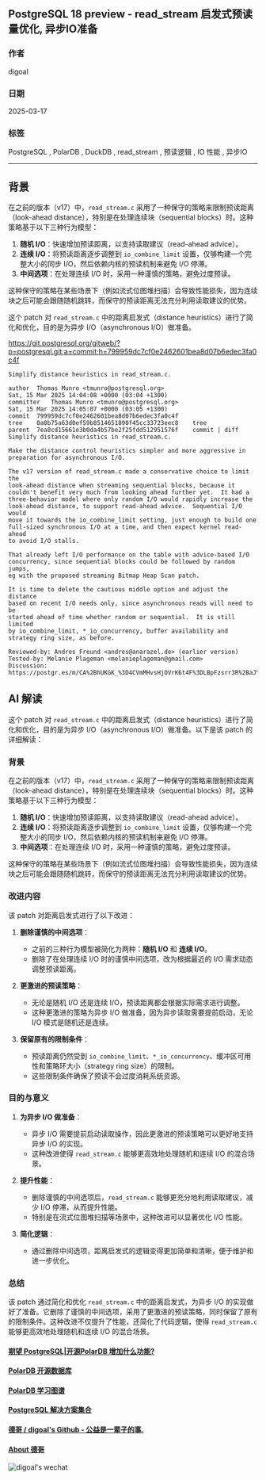 ## PostgreSQL 18 preview - read_stream 启发式预读量优化, 异步IO准备  
                                                                                                                    
### 作者                                                                                        
digoal                                                                                        
                                                                                               
### 日期                                                                                             
2025-03-17                                                                                      
                                                                                            
### 标签                                                                                          
PostgreSQL , PolarDB , DuckDB , read_stream , 预读逻辑 , IO 性能 , 异步IO                
                                                                                                                   
----                                                                                            
                                                                                                          
## 背景     
在之前的版本（v17）中，`read_stream.c` 采用了一种保守的策略来限制预读距离（look-ahead distance），特别是在处理连续块（sequential blocks）时。这种策略基于以下三种行为模型：  
1. **随机 I/O**：快速增加预读距离，以支持读取建议（read-ahead advice）。  
2. **连续 I/O**：将预读距离逐步调整到 `io_combine_limit` 设置，仅够构建一个完整大小的同步 I/O，然后依赖内核的预读机制来避免 I/O 停滞。  
3. **中间选项**：在处理连续 I/O 时，采用一种谨慎的策略，避免过度预读。  
  
这种保守的策略在某些场景下（例如流式位图堆扫描）会导致性能损失，因为连续块之后可能会跟随随机跳转，而保守的预读距离无法充分利用读取建议的优势。      
  
这个 patch 对 `read_stream.c` 中的距离启发式（distance heuristics）进行了简化和优化，目的是为异步 I/O（asynchronous I/O）做准备。   
  
https://git.postgresql.org/gitweb/?p=postgresql.git;a=commit;h=799959dc7cf0e2462601bea8d07b6edec3fa0c4f  
```    
Simplify distance heuristics in read_stream.c.  
  
author	Thomas Munro <tmunro@postgresql.org>	  
Sat, 15 Mar 2025 14:04:08 +0000 (03:04 +1300)  
committer	Thomas Munro <tmunro@postgresql.org>	  
Sat, 15 Mar 2025 14:05:07 +0000 (03:05 +1300)  
commit	799959dc7cf0e2462601bea8d07b6edec3fa0c4f  
tree	0a0b75a63d0ef59b8514651890f45cc33723eec8	tree  
parent	7ea8cd15661e3b0da4b57be2f25fdd512951576f	commit | diff  
Simplify distance heuristics in read_stream.c.  
  
Make the distance control heuristics simpler and more aggressive in  
preparation for asynchronous I/O.  
  
The v17 version of read_stream.c made a conservative choice to limit the  
look-ahead distance when streaming sequential blocks, because it  
couldn't benefit very much from looking ahead further yet.  It had a  
three-behavior model where only random I/O would rapidly increase the  
look-ahead distance, to support read-ahead advice.  Sequential I/O would  
move it towards the io_combine_limit setting, just enough to build one  
full-sized synchronous I/O at a time, and then expect kernel read-ahead  
to avoid I/O stalls.  
  
That already left I/O performance on the table with advice-based I/O  
concurrency, since sequential blocks could be followed by random jumps,  
eg with the proposed streaming Bitmap Heap Scan patch.  
  
It is time to delete the cautious middle option and adjust the distance  
based on recent I/O needs only, since asynchronous reads will need to be  
started ahead of time whether random or sequential.  It is still limited  
by io_combine_limit, *_io_concurrency, buffer availability and  
strategy ring size, as before.  
  
Reviewed-by: Andres Freund <andres@anarazel.de> (earlier version)  
Tested-by: Melanie Plageman <melanieplageman@gmail.com>  
Discussion: https://postgr.es/m/CA%2BhUKGK_%3D4CVmMHvsHjOVrK6t4F%3DLBpFzsrr3R%2BaJYN8kcTfWg%40mail.gmail.com  
```    
    
## AI 解读    
这个 patch 对 `read_stream.c` 中的距离启发式（distance heuristics）进行了简化和优化，目的是为异步 I/O（asynchronous I/O）做准备。以下是该 patch 的详细解读：  
  
  
### 背景  
在之前的版本（v17）中，`read_stream.c` 采用了一种保守的策略来限制预读距离（look-ahead distance），特别是在处理连续块（sequential blocks）时。这种策略基于以下三种行为模型：  
1. **随机 I/O**：快速增加预读距离，以支持读取建议（read-ahead advice）。  
2. **连续 I/O**：将预读距离逐步调整到 `io_combine_limit` 设置，仅够构建一个完整大小的同步 I/O，然后依赖内核的预读机制来避免 I/O 停滞。  
3. **中间选项**：在处理连续 I/O 时，采用一种谨慎的策略，避免过度预读。  
  
这种保守的策略在某些场景下（例如流式位图堆扫描）会导致性能损失，因为连续块之后可能会跟随随机跳转，而保守的预读距离无法充分利用读取建议的优势。  
  
### 改进内容  
该 patch 对距离启发式进行了以下改进：  
  
1. **删除谨慎的中间选项**：  
   - 之前的三种行为模型被简化为两种：**随机 I/O** 和 **连续 I/O**。  
   - 删除了在处理连续 I/O 时的谨慎中间选项，改为根据最近的 I/O 需求动态调整预读距离。  
  
2. **更激进的预读策略**：  
   - 无论是随机 I/O 还是连续 I/O，预读距离都会根据实际需求进行调整。  
   - 这种更激进的策略为异步 I/O 做准备，因为异步读取需要提前启动，无论 I/O 模式是随机还是连续。  
  
3. **保留原有的限制条件**：  
   - 预读距离仍然受到 `io_combine_limit`、`*_io_concurrency`、缓冲区可用性和策略环大小（strategy ring size）的限制。  
   - 这些限制条件确保了预读不会过度消耗系统资源。  
  
  
### 目的与意义  
1. **为异步 I/O 做准备**：  
   - 异步 I/O 需要提前启动读取操作，因此更激进的预读策略可以更好地支持异步 I/O 的实现。  
   - 这种改进使得 `read_stream.c` 能够更高效地处理随机和连续 I/O 的混合场景。  
  
2. **提升性能**：  
   - 删除谨慎的中间选项后，`read_stream.c` 能够更充分地利用读取建议，减少 I/O 停滞，从而提升性能。  
   - 特别是在流式位图堆扫描等场景中，这种改进可以显著优化 I/O 性能。  
  
3. **简化逻辑**：  
   - 通过删除中间选项，距离启发式的逻辑变得更加简单和清晰，便于维护和进一步优化。  
  
  
### 总结  
该 patch 通过简化和优化 `read_stream.c` 中的距离启发式，为异步 I/O 的实现做好了准备。它删除了谨慎的中间选项，采用了更激进的预读策略，同时保留了原有的限制条件。这种改进不仅提升了性能，还简化了代码逻辑，使得 `read_stream.c` 能够更高效地处理随机和连续 I/O 的混合场景。  
  
  
#### [期望 PostgreSQL|开源PolarDB 增加什么功能?](https://github.com/digoal/blog/issues/76 "269ac3d1c492e938c0191101c7238216")
  
  
#### [PolarDB 开源数据库](https://openpolardb.com/home "57258f76c37864c6e6d23383d05714ea")
  
  
#### [PolarDB 学习图谱](https://www.aliyun.com/database/openpolardb/activity "8642f60e04ed0c814bf9cb9677976bd4")
  
  
#### [PostgreSQL 解决方案集合](../201706/20170601_02.md "40cff096e9ed7122c512b35d8561d9c8")
  
  
#### [德哥 / digoal's Github - 公益是一辈子的事.](https://github.com/digoal/blog/blob/master/README.md "22709685feb7cab07d30f30387f0a9ae")
  
  
#### [About 德哥](https://github.com/digoal/blog/blob/master/me/readme.md "a37735981e7704886ffd590565582dd0")
  
  
![digoal's wechat](../pic/digoal_weixin.jpg "f7ad92eeba24523fd47a6e1a0e691b59")
  
